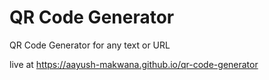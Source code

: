 # QR Code Generator

QR Code Generator for any text or URL

live at https://aayush-makwana.github.io/qr-code-generator
